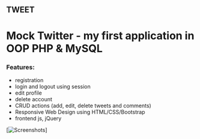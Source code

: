 ## TWEET
# Mock Twitter - my first application in OOP PHP & MySQL

### Features:
- registration
- login and logout using session
- edit profile
- delete account
- CRUD actions (add, edit, delete tweets and comments)
- Responsive Web Design using HTML/CSS/Bootstrap
- frontend js, jQuery

[![Screenshots](_prtScr/example.jpg)]


